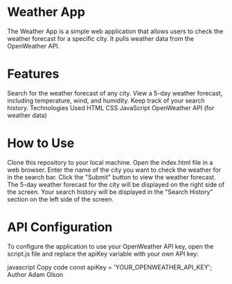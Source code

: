 # Weather App
The Weather App is a simple web application that allows users to check the weather forecast for a specific city. It pulls weather data from the OpenWeather API.

# Features
Search for the weather forecast of any city.
View a 5-day weather forecast, including temperature, wind, and humidity.
Keep track of your search history.
Technologies Used
HTML
CSS
JavaScript
OpenWeather API (for weather data)


# How to Use
Clone this repository to your local machine.
Open the index.html file in a web browser.
Enter the name of the city you want to check the weather for in the search bar.
Click the "Submit" button to view the weather forecast.
The 5-day weather forecast for the city will be displayed on the right side of the screen.
Your search history will be displayed in the "Search History" section on the left side of the screen.

# API Configuration
To configure the application to use your OpenWeather API key, open the script.js file and replace the apiKey variable with your own API key:

javascript
Copy code
const apiKey = 'YOUR_OPENWEATHER_API_KEY';
Author
Adam Olson 
